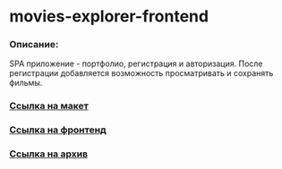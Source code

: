 # movies-explorer-frontend

### Описание:
SPA приложение - портфолио, регистрация и авторизация. После регистрации добавляется возможность просматривать и сохранять фильмы.

### [Ссылка на макет](https://disk.yandex.ru/d/WNl9p-rP8QNqoA)

### [Ссылка на фронтенд](https://frontend.films.sovickiy.nomoredomains.club/)

### [Ссылка на архив](https://github.com/sergo0808/movies-explorer-frontend/pull/2)
